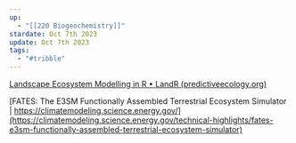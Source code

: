 ```yaml
---
up:
  - "[[220 Biogeochemistry]]"
stardate: Oct 7th 2023
update: Oct 7th 2023
tags:
  - "#tribble"
---
```


[Landscape Ecosystem Modelling in R • LandR (predictiveecology.org)](https://landr.predictiveecology.org/)


[FATES: The E3SM Functionally Assembled Terrestrial Ecosystem Simulator | https://climatemodeling.science.energy.gov/](https://climatemodeling.science.energy.gov/technical-highlights/fates-e3sm-functionally-assembled-terrestrial-ecosystem-simulator)


